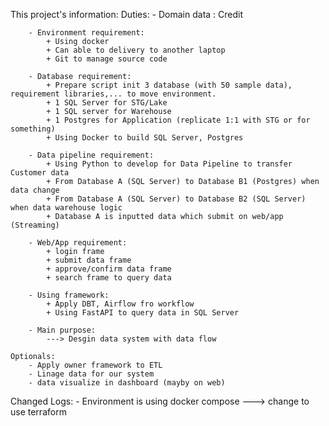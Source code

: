 
This project's information:
    Duties:
        - Domain data : Credit

        - Environment requirement:
            + Using docker
            + Can able to delivery to another laptop
            + Git to manage source code

        - Database requirement:
            + Prepare script init 3 database (with 50 sample data), requirement libraries,... to move environment.
            + 1 SQL Server for STG/Lake
            + 1 SQL server for Warehouse
            + 1 Postgres for Application (replicate 1:1 with STG or for something)
            + Using Docker to build SQL Server, Postgres 
        
        - Data pipeline requirement:
            + Using Python to develop for Data Pipeline to transfer Customer data
            + From Database A (SQL Server) to Database B1 (Postgres) when data change
            + From Database A (SQL Server) to Database B2 (SQL Server) when data warehouse logic
            + Database A is inputted data which submit on web/app (Streaming)
        
        - Web/App requirement:
            + login frame
            + submit data frame
            + approve/confirm data frame
            + search frame to query data

        - Using framework:
            + Apply DBT, Airflow fro workflow
            + Using FastAPI to query data in SQL Server 
        
        - Main purpose:
            ---> Desgin data system with data flow
    
    Optionals:
        - Apply owner framework to ETL
        - Linage data for our system
        - data visualize in dashboard (mayby on web)


Changed Logs:
    - Environment is using docker compose ---> change to use terraform



